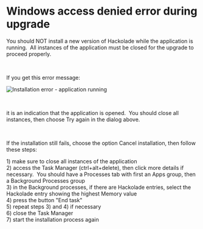 # Windows access denied error during upgrade

You should NOT install a new version of Hackolade while the application is running.&nbsp; All instances of the application must be closed for the upgrade to proceed properly. &nbsp;

&nbsp;

If you get this error message:

![Installation error - application running](<lib/Installation error - application running.png>)

&nbsp;

it is an indication that the application is opened.&nbsp; You should close all instances, then choose Try again in the dialog above.

&nbsp;

If the installation still fails, choose the option Cancel installation, then follow these steps:

&#49;) make sure to close all instances of the application\
&#50;) access the Task Manager (ctrl+alt+delete), then click more details if necessary.  You should have a Processes tab with first an Apps group, then a Background Processes group\
&#51;) in the Background processes, if there are Hackolade entries, select the Hackolade entry showing the highest Memory value\
&#52;) press the button "End task"\
&#53;) repeat steps 3) and 4) if necessary\
&#54;) close the Task Manager\
&#55;) start the installation process again

